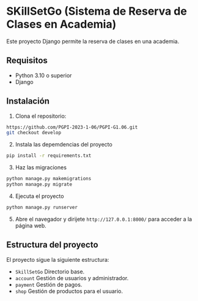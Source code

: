 # SKillSetGo (Sistema de Reserva de Clases en Academia)

Este proyecto Django permite la reserva de clases en una academia.

## Requisitos

- Python 3.10 o superior
- Django

## Instalación

1. Clona el repositorio:

```bash
https://github.com/PGPI-2023-1-06/PGPI-G1.06.git
git checkout develop
```
2. Instala las depemdencias del proyecto
```bash
pip install -r requirements.txt
```
3. Haz las migraciones 
```bash
python manage.py makemigrations
python manage.py migrate
```
4. Ejecuta el proyecto
```bash
python manage.py runserver
```
5. Abre el navegador y dirijete `http://127.0.0.1:8000/` para acceder a la página web.


## Estructura del proyecto
El proyecto sigue la siguiente estructura:

- `SkillSetGo` Directorio base.
- `account` Gestión de usuarios y administrador.
- `payment` Gestión de pagos.
- `shop` Gestión de productos para el usuario.









   
